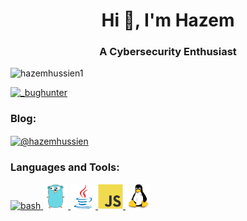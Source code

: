 <h1 align="center">Hi 👋, I'm Hazem</h1>
<h3 align="center">A Cybersecurity Enthusiast</h3>

<p align="left"> <img src="https://komarev.com/ghpvc/?username=hazemhussien1&label=Profile%20views&color=0e75b6&style=flat" alt="hazemhussien1" /> </p>

<p align="left"> <a href="https://twitter.com/_bughunter" target="blank"><img src="https://img.shields.io/twitter/follow/_bughunter?logo=twitter&style=for-the-badge" alt="_bughunter" /></a> </p>

<h3 align="left">Blog:</h3>
<p align="left">
<a href="https://hashnode.com/@hazemhussien" target="blank"><img align="center" src="https://raw.githubusercontent.com/rahuldkjain/github-profile-readme-generator/master/src/images/icons/Social/hashnode.svg" alt="@hazemhussien" height="30" width="40" /></a>
</p>

<h3 align="left">Languages and Tools:</h3>
<p align="left"> <a href="https://www.gnu.org/software/bash/" target="_blank" rel="noreferrer"> <img src="https://www.vectorlogo.zone/logos/gnu_bash/gnu_bash-icon.svg" alt="bash" width="40" height="40"/> </a> <a href="https://golang.org" target="_blank" rel="noreferrer"> <img src="https://raw.githubusercontent.com/devicons/devicon/master/icons/go/go-original.svg" alt="go" width="40" height="40"/> </a>  <a href="https://www.java.com" target="_blank" rel="noreferrer"> <img src="https://raw.githubusercontent.com/devicons/devicon/master/icons/java/java-original.svg" alt="java" width="40" height="40"/> </a> <a href="https://developer.mozilla.org/en-US/docs/Web/JavaScript" target="_blank" rel="noreferrer"> <img src="https://raw.githubusercontent.com/devicons/devicon/master/icons/javascript/javascript-original.svg" alt="javascript" width="40" height="40"/> </a> <a href="https://www.linux.org/" target="_blank" rel="noreferrer"> <img src="https://raw.githubusercontent.com/devicons/devicon/master/icons/linux/linux-original.svg" alt="linux" width="40" height="40"/> </a> </p>


